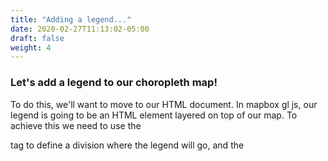 ```yaml
---
title: "Adding a legend..."
date: 2020-02-27T11:13:02-05:00
draft: false
weight: 4
---
```


### Let's add a legend to our choropleth map!

To do this, we'll want to move to our HTML document. In mapbox gl js, our legend is going to be an HTML element layered on top of our map. To achieve this we need to use the <div> tag to define a division where the legend will go, and the <style> tag to define how the legend will look.

The <div> tag defines a division in the HTML document. Recall, we're already doing this with the following code to create a place for our webmap: ```<div id='map' class='map'> </div>```.

In this code we create a division element with an id we call 'map', and then assign it a class of 'map', which refers to the styling defined in within the <style> tag. We could modify the "#map" part of the style section in the HTML to mess with how the map is displayed in the window.

### How do we add a legend?

First we want to modify the style tags in our HTML code to add three new style guides:

* .legend
* .legend h4
* .legend div span

The first addition will dictate how the whole legend division is styled. The second will effect anything that used the <h4> tag. The third will effect anything in a <div> or <span> tag. More simply, .legend establishes the style norms for the legend object, .legend h4 establishes style norms for the legend title, and .legend div span will establish norms for the circle objects showing different colors in the legend.

```html
<style>
body { margin:0; padding:0; }

#map { position:absolute; top:0; bottom:0; width:100%; }

.legend {
  background-color: #fff;
  border-radius: 3px;
  bottom: 30px;
  box-shadow: 0 1px 2px rgba(0, 0, 0, 0.1);
  font: 32px/32px 'Helvetica Neue', Arial, Helvetica, sans-serif;
  padding: 20px;
  position: absolute;
  right: 10px;
  z-index: 1;
}

.legend h4 {
  margin: 0 0 10px;
}

.legend div span {
  border-radius: 50%;
  display: inline-block;
  height: 20px;
  margin-right: 5px;
  width: 20px;
}
</style>
```

Next, we need to insert the actual <div> tags. Before we just had a <div> for the map and then the line pointing the html file to the .js code. Now we insert the following to make a legend:

```html
<body>
  <div id='map' class='map'> </div>
  <!-- Legend goes here! -->
  <div id='legend' class='legend'>
    <h4>Median Income</h4>  <!-- Legend title -->
    <div><span style="background-color: #edf8fb"></span>$0-$30,000/no data</div> <!-- a 'subdivision showing a colored circle and then text describing it' -->
    <div><span style="background-color: #b2e2e2"></span>$30,000-$50,000</div>
    <div><span style="background-color: #66c2a4"></span>$50,000-$70,000</div>
    <div><span style="background-color: #2ca25f"></span>$70,000-$90,000</div>
    <div><span style="background-color: #006d2c"></span>> $90,000</div>
  </div>
  <!-- Legend ends here -->
  <script src='./choropleth_legend-2020.js'></script>
</body>
```

Notice how the colors correspond exactly to the colors we selected when making our choropleth map.

All together it will look like the below code. Try adjusting the various properties to see how they affect the way the legend looks. Try making the spacing between elements bigger and reducing the size of the text.

```HTML
<!DOCTYPE html>
<html>
<head>
  <meta charset=utf-8 />
  <title>Median Income in Toronto</title>
  <meta name='viewport' content='initial-scale=1,maximum-scale=1,user-scalable=no' />
  <script src="https://api.mapbox.com/mapbox-gl-js/v1.7.0/mapbox-gl.js"></script>
  <link href="https://api.mapbox.com/mapbox-gl-js/v1.7.0/mapbox-gl.css" rel="stylesheet" />
  <style>
  body { margin:0; padding:0; }

  #map { position:absolute; top:0; bottom:0; width:100%; }

  .legend {
    background-color: #fff;
    border-radius: 3px;
    bottom: 30px;
    box-shadow: 0 1px 2px rgba(0, 0, 0, 0.1);
    font: 24px/20px 'Helvetica Neue', Arial, Helvetica, sans-serif;
    padding: 20px;
    position: absolute;
    right: 10px;
    z-index: 1;
  }

  .legend h4 {
    margin: 0 0 10px;
  }

  .legend div span {
    border-radius: 50%;
    display: inline-block;
    height: 20px;
    margin-right: 5px;
    width: 20px;
  }
  </style>

</head>
<body>
  <div id='map' class='map'> </div>
  <div id='legend' class='legend'>
    <h4>Median Income</h4>  <!-- Legend title -->
    <div><span style="background-color: #edf8fb"></span>$0/no data</div> <!-- a 'subdivision showing a colored circle and then text describing it' -->
    <div><span style="background-color: #b2e2e2"></span>$30,000</div>
    <div><span style="background-color: #66c2a4"></span>$50,000</div>
    <div><span style="background-color: #2ca25f"></span>$70,000</div>
    <div><span style="background-color: #006d2c"></span>$80,000</div>
  </div>
  <script src='./choropleth_legend-2020.js'></script>
</body>
</html>

```
